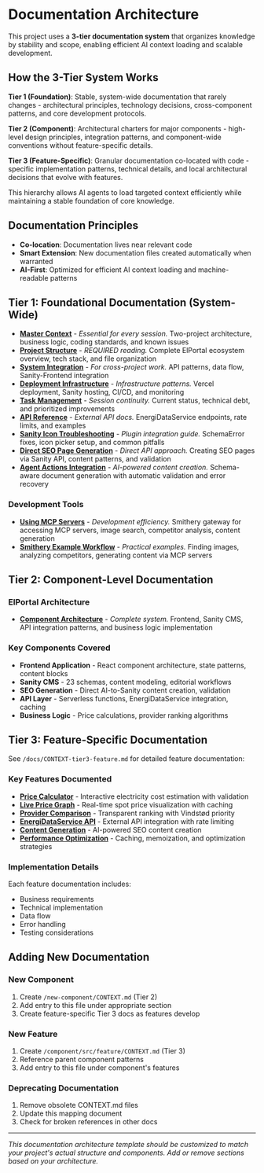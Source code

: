# Documentation Architecture

This project uses a **3-tier documentation system** that organizes knowledge by stability and scope, enabling efficient AI context loading and scalable development.

## How the 3-Tier System Works

**Tier 1 (Foundation)**: Stable, system-wide documentation that rarely changes - architectural principles, technology decisions, cross-component patterns, and core development protocols.

**Tier 2 (Component)**: Architectural charters for major components - high-level design principles, integration patterns, and component-wide conventions without feature-specific details.

**Tier 3 (Feature-Specific)**: Granular documentation co-located with code - specific implementation patterns, technical details, and local architectural decisions that evolve with features.

This hierarchy allows AI agents to load targeted context efficiently while maintaining a stable foundation of core knowledge.

## Documentation Principles
- **Co-location**: Documentation lives near relevant code
- **Smart Extension**: New documentation files created automatically when warranted
- **AI-First**: Optimized for efficient AI context loading and machine-readable patterns

## Tier 1: Foundational Documentation (System-Wide)

- **[Master Context](/CLAUDE.md)** - *Essential for every session.* Two-project architecture, business logic, coding standards, and known issues
- **[Project Structure](/docs/ai-context/project-structure.md)** - *REQUIRED reading.* Complete ElPortal ecosystem overview, tech stack, and file organization
- **[System Integration](/docs/ai-context/system-integration.md)** - *For cross-project work.* API patterns, data flow, Sanity-Frontend integration
- **[Deployment Infrastructure](/docs/ai-context/deployment-infrastructure.md)** - *Infrastructure patterns.* Vercel deployment, Sanity hosting, CI/CD, and monitoring
- **[Task Management](/docs/ai-context/handoff.md)** - *Session continuity.* Current status, technical debt, and prioritized improvements
- **[API Reference](/docs/ai-context/EnergiDataServiceAPI.md)** - *External API docs.* EnergiDataService endpoints, rate limits, and examples
- **[Sanity Icon Troubleshooting](/docs/SANITY_ICON_TROUBLESHOOTING.md)** - *Plugin integration guide.* SchemaError fixes, icon picker setup, and common pitfalls
- **[Direct SEO Page Generation](/docs/SEO_PAGE_GENERATION.md)** - *Direct API approach.* Creating SEO pages via Sanity API, content patterns, and validation
- **[Agent Actions Integration](/docs/AGENT-ACTIONS-INTEGRATION.md)** - *AI-powered content creation.* Schema-aware document generation with automatic validation and error recovery

### Development Tools
- **[Using MCP Servers](/docs/development/using-mcp-servers.md)** - *Development efficiency.* Smithery gateway for accessing MCP servers, image search, competitor analysis, content generation
- **[Smithery Example Workflow](/docs/development/smithery-example-workflow.md)** - *Practical examples.* Finding images, analyzing competitors, generating content via MCP servers

## Tier 2: Component-Level Documentation

### ElPortal Architecture
- **[Component Architecture](/docs/CONTEXT-tier2-component.md)** - *Complete system.* Frontend, Sanity CMS, API integration patterns, and business logic implementation

### Key Components Covered
- **Frontend Application** - React component architecture, state patterns, content blocks
- **Sanity CMS** - 23 schemas, content modeling, editorial workflows  
- **SEO Generation** - Direct AI-to-Sanity content creation, validation
- **API Layer** - Serverless functions, EnergiDataService integration, caching
- **Business Logic** - Price calculations, provider ranking algorithms

## Tier 3: Feature-Specific Documentation

See `/docs/CONTEXT-tier3-feature.md` for detailed feature documentation:

### Key Features Documented
- **[Price Calculator](/docs/CONTEXT-tier3-feature.md#price-calculator-implementation-patterns)** - Interactive electricity cost estimation with validation
- **[Live Price Graph](/docs/CONTEXT-tier3-feature.md#live-price-graph-implementation)** - Real-time spot price visualization with caching
- **[Provider Comparison](/docs/CONTEXT-tier3-feature.md#provider-comparison-table)** - Transparent ranking with Vindstød priority
- **[EnergiDataService API](/docs/CONTEXT-tier3-feature.md#energidataservice-integration)** - External API integration with rate limiting
- **[Content Generation](/docs/CONTEXT-tier3-feature.md#content-generation)** - AI-powered SEO content creation
- **[Performance Optimization](/docs/CONTEXT-tier3-feature.md#performance--optimization-details)** - Caching, memoization, and optimization strategies

### Implementation Details
Each feature documentation includes:
- Business requirements
- Technical implementation
- Data flow
- Error handling
- Testing considerations



## Adding New Documentation

### New Component
1. Create `/new-component/CONTEXT.md` (Tier 2)
2. Add entry to this file under appropriate section
3. Create feature-specific Tier 3 docs as features develop

### New Feature
1. Create `/component/src/feature/CONTEXT.md` (Tier 3)
2. Reference parent component patterns
3. Add entry to this file under component's features

### Deprecating Documentation
1. Remove obsolete CONTEXT.md files
2. Update this mapping document
3. Check for broken references in other docs

---

*This documentation architecture template should be customized to match your project's actual structure and components. Add or remove sections based on your architecture.*